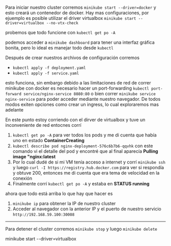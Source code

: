 Para iniciar nuestro cluster corremos `minikube start --driver=docker` y esto creará un contenedor de docker. Hay mas configuraciones, por ejuemplo es posible utilizar el driver virtualbox `minikube start --driver=virtualbox --no-vtx-check`

probemos que todo funcione con `kubectl get po -A`

podemos acceder a `minikube dashboard` para tener una interfaz gráfica bonita, pero lo ideal es manejar todo desde `kubectl`

Después de crear nuestros archivos de configuración corremos

- `kubectl apply -f deployment.yaml`
- `kubectl apply -f service.yaml`


esto funciona, sin embargo debido a las limitaciones de red de correr minikube con docker es necesario hacer un port-forwarding `kubectl port-forward service/nginx-service 8080:80` o bien correr `minikube service nginx-service` para poder acceder mediante nuestro navegador. De todos modos exiten opciones como crear un ingress, lo cual exploraremos mas adelante

En este punto estoy corriendo con el dirver de virtualbox y tuve un inconveniente de red entocnes corrí 

1. `kubectl get po -A` para ver todos los pods y me di cuenta que había uno en estado **ContainerCreating**
2. `kubectl describe pod nginx-deployment-576c6b7b6-qqvhk` con este comando vi el detalle del pod y encontré que al final aparecía **Pulling image "nginx:latest**
3. Por lo cual dudé de si mi VM tenía acceso a internet y corrí `minikube ssh` y luego `curl -I https://registry.hub.docker.com` para ver si respondía y obtuve 200, entonces me di cuenta que era tema de velocidad en la conexión
4. Finalmente corrí `kubectl get po -A` y estaba en **STATUS running**

ahora que todo está arriba lo que hay que hacer es 
1. `minikube ip` para obtener la IP de nuestro cluster
2. Acceder al navegador con la anterior IP y el puerto de nuestro servicio `http://192.168.59.100:30008`

---

Para detener el cluster corremos `minikube stop` y luego `minikube delete`


minikube start --driver=virtualbox